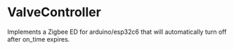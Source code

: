 # ValveController
Implements a Zigbee ED for arduino/esp32c6 that will automatically turn off after on_time expires.
